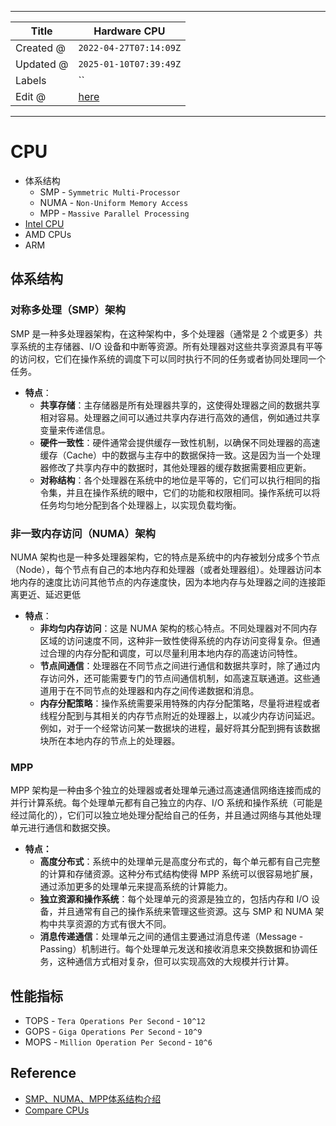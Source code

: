 -----

| Title     | Hardware CPU                                       |
| --------- | -------------------------------------------------- |
| Created @ | `2022-04-27T07:14:09Z`                             |
| Updated @ | `2025-01-10T07:39:49Z`                             |
| Labels    | \`\`                                               |
| Edit @    | [here](https://github.com/junxnone/xwiki/issues/2) |

-----

# CPU

  - 体系结构
      - SMP - `Symmetric Multi-Processor`
      - NUMA - `Non-Uniform Memory Access`
      - MPP - `Massive Parallel Processing`
  - [Intel CPU](/Intel_CPU)
  - AMD CPUs
  - ARM

## 体系结构

### 对称多处理（SMP）架构

SMP 是一种多处理器架构，在这种架构中，多个处理器（通常是 2 个或更多）共享系统的主存储器、I/O
设备和中断等资源。所有处理器对这些共享资源具有平等的访问权，它们在操作系统的调度下可以同时执行不同的任务或者协同处理同一个任务。

  - **特点**：
      - **共享存储**：主存储器是所有处理器共享的，这使得处理器之间的数据共享相对容易。处理器之间可以通过共享内存进行高效的通信，例如通过共享变量来传递信息。
      - **硬件一致性**：硬件通常会提供缓存一致性机制，以确保不同处理器的高速缓存（Cache）中的数据与主存中的数据保持一致。这是因为当一个处理器修改了共享内存中的数据时，其他处理器的缓存数据需要相应更新。
      - **对称结构**：各个处理器在系统中的地位是平等的，它们可以执行相同的指令集，并且在操作系统的眼中，它们的功能和权限相同。操作系统可以将任务均匀地分配到各个处理器上，以实现负载均衡。

### 非一致内存访问（NUMA）架构

NUMA
架构也是一种多处理器架构，它的特点是系统中的内存被划分成多个节点（Node），每个节点有自己的本地内存和处理器（或者处理器组）。处理器访问本地内存的速度比访问其他节点的内存速度快，因为本地内存与处理器之间的连接距离更近、延迟更低

  - **特点**：
      - **非均匀内存访问**：这是 NUMA
        架构的核心特点。不同处理器对不同内存区域的访问速度不同，这种非一致性使得系统的内存访问变得复杂。但通过合理的内存分配和调度，可以尽量利用本地内存的高速访问特性。
      - **节点间通信**：处理器在不同节点之间进行通信和数据共享时，除了通过内存访问外，还可能需要专门的节点间通信机制，如高速互联通道。这些通道用于在不同节点的处理器和内存之间传递数据和消息。
      - **内存分配策略**：操作系统需要采用特殊的内存分配策略，尽量将进程或者线程分配到与其相关的内存节点附近的处理器上，以减少内存访问延迟。例如，对于一个经常访问某一数据块的进程，最好将其分配到拥有该数据块所在本地内存的节点上的处理器。

### MPP

MPP 架构是一种由多个独立的处理器或者处理单元通过高速通信网络连接而成的并行计算系统。每个处理单元都有自己独立的内存、I/O
系统和操作系统（可能是经过简化的），它们可以独立地处理分配给自己的任务，并且通过网络与其他处理单元进行通信和数据交换。

  - **特点：**
      - **高度分布式**：系统中的处理单元是高度分布式的，每个单元都有自己完整的计算和存储资源。这种分布式结构使得 MPP
        系统可以很容易地扩展，通过添加更多的处理单元来提高系统的计算能力。
      - **独立资源和操作系统**：每个处理单元的资源是独立的，包括内存和 I/O 设备，并且通常有自己的操作系统来管理这些资源。这与
        SMP 和 NUMA 架构中共享资源的方式有很大不同。
      - **消息传递通信**：处理单元之间的通信主要通过消息传递（Message -
        Passing）机制进行。每个处理单元发送和接收消息来交换数据和协调任务，这种通信方式相对复杂，但可以实现高效的大规模并行计算。

## 性能指标

  - TOPS - `Tera Operations Per Second` - `10^12`
  - GOPS - `Giga Operations Per Second` - `10^9`
  - MOPS - `Million Operation Per Second` - `10^6`

## Reference

  - [SMP、NUMA、MPP体系结构介绍](https://www.cnblogs.com/yubo/archive/2010/04/23/1718810.html)
  - [Compare CPUs](https://nanoreview.net/en/cpu-compare)
